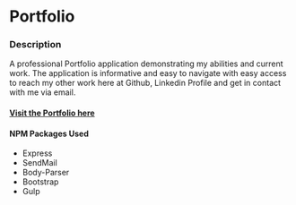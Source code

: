 # **Portfolio**


### **Description**

A professional Portfolio application demonstrating my abilities and current work. The application is informative and easy to navigate with easy access to reach my other work here at Github, Linkedin Profile and get in contact with me via email.


#### [Visit the Portfolio here](https://sandrarmarquez.herokuapp.com/)



#### NPM Packages Used

* Express
* SendMail
* Body-Parser
* Bootstrap
* Gulp

